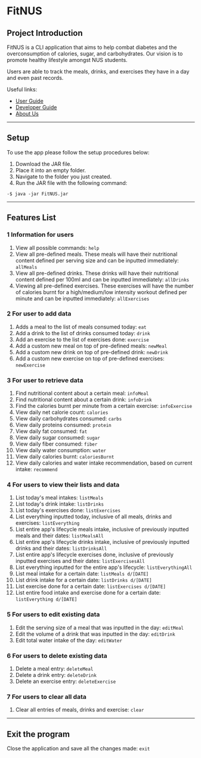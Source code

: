 # FitNUS
## Project Introduction
FitNUS is a CLI application that aims to help combat diabetes and the overconsumption of calories, sugar, and
carbohydrates. Our vision is to promote healthy lifestyle amongst NUS students.

Users are able to track the meals, drinks, and exercises they have in a day and even past records. 

Useful links:
* [User Guide](UserGuide.md)
* [Developer Guide](DeveloperGuide.md)
* [About Us](AboutUs.md)

---

## Setup 
To use the app please follow the setup procedures below:
1. Download the JAR file. 
2. Place it into an empty folder. 
3. Navigate to the folder you just created.
4. Run the JAR file with the following command:
```
-$ java -jar FitNUS.jar
```

---

## Features List
### 1 Information for users
1. View all possible commands: `help`
2. View all pre-defined meals. These meals will have their nutritional content defined per serving size and can
be inputted immediately: `allMeals`
3. View all pre-defined drinks. These drinks will have their nutritional content defined per 100ml
and can be inputted immediately: `allDrinks`
4. Viewing all pre-defined exercises. These exercises will have the number of calories burnt for a
high/medium/low intensity workout defined per minute and can be inputted immediately: `allExercises`

### 2 For user to add data
1. Adds a meal to the list of meals consumed today: `eat`
2. Add a drink to the list of drinks consumed today: `drink`
3. Add an exercise to the list of exercises done: `exercise`
4. Add a custom new meal on top of pre-defined meals: `newMeal`
5. Add a custom new drink on top of pre-defined drink: `newDrink`
6. Add a custom new exercise on top of pre-defined exercises: `newExercise`

### 3 For user to retrieve data
1. Find nutritional content about a certain meal: `infoMeal`
2. Find nutritional content about a certain drink: `infoDrink`
3. Find the calories burnt per minute from a certain exercise: `infoExercise`
4. View daily net calorie count: `calories`
5. View daily carbohydrates consumed: `carbs`
6. View daily proteins consumed: `protein`
7. View daily fat consumed: `fat`
8. View daily sugar consumed: `sugar`
9. View daily fiber consumed: `fiber`
10. View daily water consumption: `water`
11. View daily calories burnt: `caloriesBurnt`
12. View daily calories and water intake recommendation, based on current intake: `recommend`
    
### 4 For users to view their lists and data
1. List today's meal intakes: `listMeals`
2. List today's drink intake: `listDrinks`
3. List today's exercises done: `listExercises`
4. List everything inputted today, inclusive of all meals, drinks and exercises: `listEverything`
5. List entire app's lifecycle meals intake, inclusive of previously inputted meals and their dates: `listMealsAll`
6. List entire app's lifecycle drinks intake, inclusive of previously inputted drinks and their dates: `listDrinksAll`
7. List entire app's lifecycle exercises done, inclusive of previously inputted exercises and their dates: `listExercisesAll`
8. List everything inputted for the entire app's lifecycle: `listEverythingAll`
9. List meal intake for a certain date: `listMeals d/[DATE]`
10. List drink intake for a certain date: `listDrinks d/[DATE]`
11. List exercise done for a certain date: `listExercises d/[DATE]`
12. List entire food intake and exercise done for a certain date: `listEverything d/[DATE]`

### 5 For users to edit existing data
1. Edit the serving size of a meal that was inputted in the day: `editMeal`
2. Edit the volume of a drink that was inputted in the day: `editDrink`
3. Edit total water intake of the day: `editWater`

### 6 For users to delete existing data
1. Delete a meal entry: `deleteMeal`
2. Delete a drink entry: `deleteDrink`
3. Delete an exercise entry: `deleteExercise`

### 7 For users to clear all data
1. Clear all entries of meals, drinks and exercise: `clear`

---

## Exit the program
Close the application and save all the changes made: `exit`
